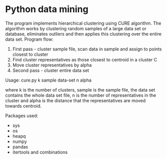 # Python data mining

The program implements hierarchical clustering using CURE algorithm. 
The algorithm works by clustering random samples of a large data set or database, eliminates outliers and then applies this
clustering over the entire data set. 
Program flow: 
1) First pass - cluster sample file, scan data in sample and assign to points closest to cluster
2) Find cluster representatives as those closest to centroid in a cluster C
3) Move cluster representatives by alpha 
4) Second pass - cluster entire data set 
 

Usage: cure.py k sample data-set n alpha

where k is the number of clusters, sample is the sample file, the data set contains the whole data set file,
n is the number of representatives in the cluster and alpha is the distance that the representatives are moved towards centroid. 


Packages used: 
- sys
- os 
- heapq
- numpy
- pandas
- itertools and combinations 
